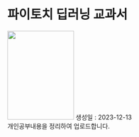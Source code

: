# 파이토치 딥러닝 교과서
<img src = 'https://image.yes24.com/goods/107664335/XL' width = 150 height = 200>
생성일 : 2023-12-13<br/>
개인공부내용을 정리하여 업로드합니다.

